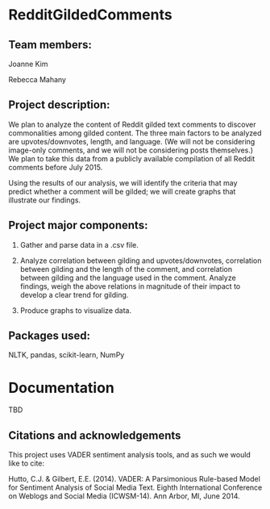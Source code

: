 # RedditGildedComments

## Team members:

Joanne Kim

Rebecca Mahany

## Project description:

We plan to analyze the content of Reddit gilded text comments to discover commonalities among gilded content. The three main factors to be analyzed are upvotes/downvotes, length, and language. (We will not be considering image-only comments, and we will not be considering posts themselves.) We plan to take this data from a publicly available compilation of all Reddit comments before July 2015.

Using the results of our analysis, we will identify the criteria that may predict whether a comment will be gilded; we will create graphs that illustrate our findings.

## Project major components:

1. Gather and parse data in a .csv file.

2. Analyze correlation between gilding and upvotes/downvotes,  correlation between gilding and the length of the comment, and correlation between gilding and the language used in the comment. Analyze findings, weigh the above relations in magnitude of their impact to develop a clear trend for gilding. 

3. Produce graphs to visualize data.

## Packages used:

NLTK, pandas, scikit-learn, NumPy


# Documentation

TBD


## Citations and acknowledgements 

This project uses VADER sentiment analysis tools, and as such we would like to cite:

Hutto, C.J. & Gilbert, E.E. (2014). VADER: A Parsimonious Rule-based Model for Sentiment Analysis of Social Media Text. Eighth International Conference on Weblogs and Social Media (ICWSM-14). Ann Arbor, MI, June 2014.
